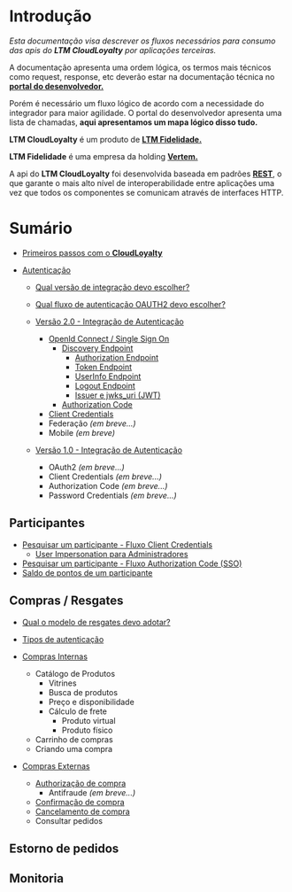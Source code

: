 # Introdução

_Esta documentação visa descrever os fluxos necessários para consumo das apis do **LTM CloudLoyalty** por aplicações terceiras._

A documentação apresenta uma ordem lógica, os termos mais técnicos como request, response, etc deverão estar na documentação técnica no [**portal do desenvolvedor.**](https://portal.ltm.digital/)

Porém é necessário um fluxo lógico de acordo com a necessidade do integrador para maior agilidade.
O portal do desenvolvedor apresenta uma lista de chamadas, **aqui apresentamos um mapa lógico disso tudo.**

**LTM CloudLoyalty** é um produto de <a href="https://vertem.com" target="_blank">**LTM Fidelidade.**</a>

**LTM Fidelidade** é uma empresa da holding <a href="https://vertem.com" target="_blank">**Vertem.**</a>

A api do **LTM CloudLoyalty** foi desenvolvida baseada em padrões [**REST**](https://pt.wikipedia.org/wiki/REST), o que garante o mais alto nível de interoperabilidade entre aplicações uma vez que todos os componentes se comunicam através de interfaces HTTP.

# Sumário

- [Primeiros passos com o **CloudLoyalty**](/starting.md)
- [Autenticação](/auth/cognito/readme.md)

  - [Qual versão de integração devo escolher?](/auth/new-or-legacy.md)
  - [Qual fluxo de autenticação OAUTH2 devo escolher?](/auth/flows.md)

  - [Versão 2.0 - Integração de Autenticação](/auth/cognito/readme.md)

    - [OpenId Connect / Single Sign On](/auth/cognito/sso.md)
      - [Discovery Endpoint](/auth/cognito/well-known.md)
        - [Authorization Endpoint](/auth/cognito/well-known.md)
        - [Token Endpoint](/auth/cognito/well-known.md)
        - [UserInfo Endpoint](/auth/cognito/well-known.md)
        - [Logout Endpoint](/auth/cognito/well-known.md)
        - [Issuer e jwks_uri (JWT)](/auth/cognito/well-known.md)
      - [Authorization Code](/auth/cognito/authorization_code.md)
    - [Client Credentials](/auth/cognito/client_credentials.md)
    - Federação _(em breve...)_
    - Mobile _(em breve)_

  - [Versão 1.0 - Integração de Autenticação](/auth/legacy/readme.md)

    - OAuth2 _(em breve...)_
    - Client Credentials _(em breve...)_
    - Authorization Code _(em breve...)_
    - Password Credentials _(em breve...)_

## Participantes

- [Pesquisar um participante - Fluxo Client Credentials](/participant/client_credentials.md)
  - [User Impersonation para Administradores](/participant/user_impersonation.md)
- [Pesquisar um participante - Fluxo Authorization Code (SSO)](/participant/authorization_code.md)
- [Saldo de pontos de um participante](/participant/balance.md)

## Compras / Resgates

- [Qual o modelo de resgates devo adotar?](/purchase/readme.md)
- [Tipos de autenticação](/purchase/auth.md)

- [Compras Internas](/purchase/internal.md)

  - Catálogo de Produtos
    - Vitrines
    - Busca de produtos
    - Preço e disponibilidade
    - Cálculo de frete
      - Produto virtual
      - Produto físico
  - Carrinho de compras
  - Criando uma compra

- [Compras Externas](/purchase/external.md)
  - [Authorização de compra](/purchase/authorize.md)
    - Antifraude _(em breve...)_
  - [Confirmação de compra](/purchase/confirm.md)
  - [Cancelamento de compra](/purchase/cancel.md)
  - Consultar pedidos

## Estorno de pedidos

## Monitoria
